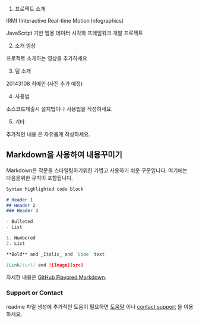 



1. 프로잭트 소개

IRMI (Interactive Real-time Motion Infographics)

JavaScript 기반 웹용 데이터 시각화 프레임워크 개발 프로젝트



2. 소개 영상

프로젝트 소개하는 영상을 추가하세요



3. 팀 소개

20143108 최예인
(사진 추가 예정)

4. 사용법

소스코드제출시 설치법이나 사용법을 작성하세요.

5. 기타

추가적인 내용
은 자유롭게 작성하세요.











## Markdown을 사용하여 내용꾸미기

Markdown은 작문을 스타일링하기위한 가볍고 사용하기 쉬운 구문입니다. 여기에는 다음을위한 규칙이 포함됩니다.

```markdown
Syntax highlighted code block

# Header 1
## Header 2
### Header 3

- Bulleted
- List

1. Numbered
2. List

**Bold** and _Italic_ and `Code` text

[Link](url) and ![Image](src)
```

자세한 내용은 [GitHub Flavored Markdown](https://guides.github.com/features/mastering-markdown/).

### Support or Contact

readme 파일 생성에 추가적인 도움이 필요하면 [도움말](https://help.github.com/articles/about-readmes/) 이나 [contact support](https://github.com/contact) 을 이용하세요.
